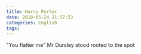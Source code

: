 ```yaml
---
title: Harry Porter
date: 2018-05-24 21:57:53
categories: English
tags:
---
```


"You flatter me"
Mr Dursley stood rooted to the spot
